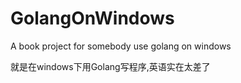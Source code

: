GolangOnWindows
===============

A book project for somebody use golang on windows

就是在windows下用Golang写程序,英语实在太差了
